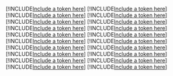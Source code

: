 [!INCLUDE[Include a token here](refs1529934982576/r1.md)]
[!INCLUDE[Include a token here](refs1529934982576/r2.md)]
[!INCLUDE[Include a token here](refs1529934982576/r3.md)]
[!INCLUDE[Include a token here](refs1529934982576/r4.md)]
[!INCLUDE[Include a token here](refs1529934982576/r5.md)]
[!INCLUDE[Include a token here](refs1529934982576/r6.md)]
[!INCLUDE[Include a token here](refs1529934982576/r7.md)]
[!INCLUDE[Include a token here](refs1529934982576/r8.md)]
[!INCLUDE[Include a token here](refs1529934982576/r9.md)]
[!INCLUDE[Include a token here](refs1529934982576/r10.md)]
[!INCLUDE[Include a token here](refs1529934982576/r11.md)]
[!INCLUDE[Include a token here](refs1529934982576/r12.md)]
[!INCLUDE[Include a token here](refs1529934982576/r13.md)]
[!INCLUDE[Include a token here](refs1529934982576/r14.md)]
[!INCLUDE[Include a token here](refs1529934982576/r15.md)]
[!INCLUDE[Include a token here](refs1529934982576/r16.md)]
[!INCLUDE[Include a token here](refs1529934982576/r17.md)]
[!INCLUDE[Include a token here](refs1529934982576/r18.md)]
[!INCLUDE[Include a token here](refs1529934982576/r19.md)]
[!INCLUDE[Include a token here](refs1529934982576/r20.md)]